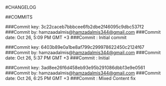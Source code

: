 #CHANGELOG

##COMMITS

###Commit key: 3c22caceb7bbbcee6fb2dbe2f46095c9dbc537f2
###Commit by: hamzaadalmis@hamzadalmis344@gmail.com
###Commit date: Oct 26, 5:09 PM GMT +3
###Commit : Initial commit

###Commit key: 6403b89e0a1be8af799c299978622450c2124f67
###Commit by: hamzaadalmis@hamzadalmis344@gmail.com
###Commit date: Oct 26, 5:37 PM GMT +3
###Commit : Initial

###Commit key: 3ad8ee26f6d458eb93e95b291086dbb13e9e0561
###Commit by: hamzaadalmis@hamzadalmis344@gmail.com
###Commit date: Oct 26, 6:25 PM GMT +3
###Commit : Mixed Content fix